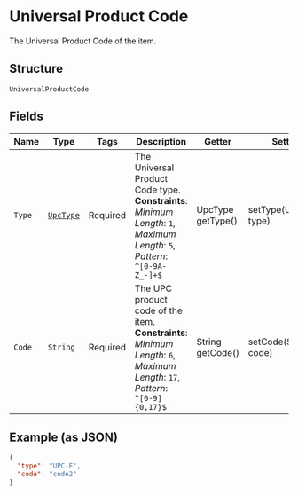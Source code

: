 
# Universal Product Code

The Universal Product Code of the item.

## Structure

`UniversalProductCode`

## Fields

| Name | Type | Tags | Description | Getter | Setter |
|  --- | --- | --- | --- | --- | --- |
| `Type` | [`UpcType`](../../doc/models/upc-type.md) | Required | The Universal Product Code type.<br>**Constraints**: *Minimum Length*: `1`, *Maximum Length*: `5`, *Pattern*: `^[0-9A-Z_-]+$` | UpcType getType() | setType(UpcType type) |
| `Code` | `String` | Required | The UPC product code of the item.<br>**Constraints**: *Minimum Length*: `6`, *Maximum Length*: `17`, *Pattern*: `^[0-9]{0,17}$` | String getCode() | setCode(String code) |

## Example (as JSON)

```json
{
  "type": "UPC-E",
  "code": "code2"
}
```

